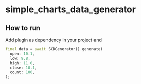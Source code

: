 # simple_charts_data_generator

## How to run

Add plugin as dependency in your project and

```dart
final data = await SCDGenerator().generate(
  open: 10.1,
  low: 9.8,
  high: 11.0,
  close: 10.1,
  count: 100,
);
```
